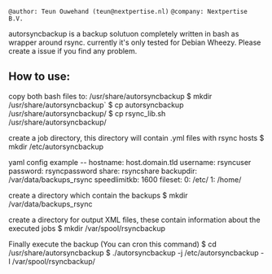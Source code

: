 `@author: Teun Ouwehand (teun@nextpertise.nl)`
`@company: Nextpertise B.V.`

autorsyncbackup is a backup solutuon completely written in bash as wrapper around rsync. currently it's only tested for Debian Wheezy. Please create a issue if you find any problem.

How to use:
-----------

copy both bash files to: /usr/share/autorsyncbackup
    $ mkdir /usr/share/autorsyncbackup`
    $ cp autorsyncbackup /usr/share/autorsyncbackup/
    $ cp rsync_lib.sh /usr/share/autorsyncbackup/

create a job directory, this directory will contain .yml files with rsync hosts
    $ mkdir /etc/autorsyncbackup

yaml config example
    --
    hostname: host.domain.tld
    username: rsyncuser
    password: rsyncpassword
    share: rsyncshare
    backupdir: /var/data/backups_rsync
    speedlimitkb: 1600
    fileset:
      0: /etc/
      1: /home/

create a directory which contain the backups
    $ mkdir /var/data/backups_rsync

create a directory for output XML files, these contain information about the executed jobs
    $ mkdir /var/spool/rsyncbackup

Finally execute the backup (You can cron this command)
    $ cd /usr/share/autorsyncbackup
    $ ./autorsyncbackup -j /etc/autorsyncbackup -l /var/spool/rsyncbackup/
